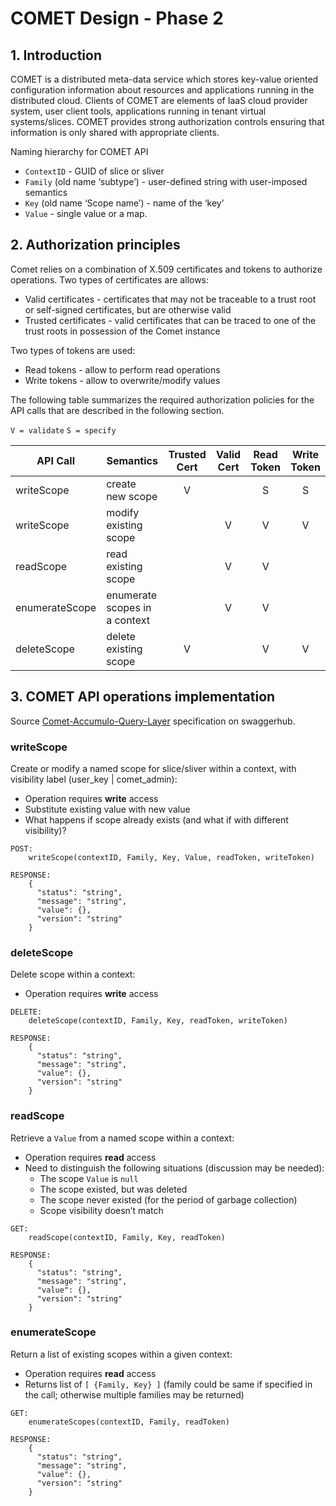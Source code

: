 # COMET Design - Phase 2

## 1. Introduction

COMET is a distributed meta-data service which stores key-value oriented configuration information about resources and applications running in the distributed cloud. Clients of COMET are elements of IaaS cloud provider system, user client tools, applications running in tenant virtual systems/slices. COMET provides strong authorization controls ensuring that information is only shared with appropriate clients. 

Naming hierarchy for COMET API

- `ContextID` - GUID of slice or sliver
- `Family` (old name ‘subtype’) - user-defined string with user-imposed semantics
- `Key` (old name ‘Scope name’) - name of the ‘key’
- `Value` - single value or a map. 

## 2. Authorization principles

Comet relies on a combination of X.509 certificates and tokens to authorize operations. Two types of certificates are allows:
- Valid certificates - certificates that may not be traceable to a trust root or self-signed certificates, but are otherwise valid
- Trusted certificates - valid certificates that can be traced to one of the trust roots in possession of the Comet instance

Two types of tokens are used:
- Read tokens - allow to perform read operations
- Write tokens - allow to overwrite/modify values

The following table summarizes the required authorization policies for the API calls that are described in the following section. 

`V = validate`
`S = specify`

| API Call | Semantics | Trusted Cert | Valid Cert | Read Token | Write Token |
|---|---|:---:|:---:|:---:|:---:|
| writeScope | create new scope | V |    |  S  |  S  |
| writeScope | modify existing scope |    |  V  |  V  |  V  |
| readScope  | read existing scope |    |  V  |  V   |    |
| enumerateScope | enumerate scopes in a context |    |  V  |  V  |    |
| deleteScope | delete existing scope |  V   |    |  V  |  V  |

## 3. COMET API operations implementation

Source [Comet-Accumulo-Query-Layer](https://app.swaggerhub.com/apis/cwang/Comet-Accumulo-Query-Layer/1.0.0) specification on swaggerhub.

### writeScope

Create or modify a named scope for slice/sliver within a context, with visibility label (user\_key | comet\_admin):

- Operation requires **write** access
- Substitute existing value with new value
- What happens if scope already exists (and what if with different visibility)?

```
POST: 
	writeScope(contextID, Family, Key, Value, readToken, writeToken)

RESPONSE:
	{
	  "status": "string",
	  "message": "string",
	  "value": {},
	  "version": "string"
	}
```

### deleteScope

Delete scope within a context:

- Operation requires **write** access

```
DELETE: 
	deleteScope(contextID, Family, Key, readToken, writeToken)

RESPONSE:
	{
	  "status": "string",
	  "message": "string",
	  "value": {},
	  "version": "string"
	}
```

### readScope

Retrieve a `Value` from a named scope within a context:

- Operation requires **read** access
- Need to distinguish the following situations (discussion may be needed):
	- The scope `Value` is `null`
	- The scope existed, but was deleted
	- The scope never existed (for the period of garbage collection)
	- Scope visibility doesn’t match

```
GET: 
	readScope(contextID, Family, Key, readToken)

RESPONSE:
	{
	  "status": "string",
	  "message": "string",
	  "value": {},
	  "version": "string"
	}
```

### enumerateScope

Return a list of existing scopes within a given context:

- Operation requires **read** access
- Returns list of  `[ {Family, Key} ]` (family could be same if specified in the call; otherwise multiple families may be returned)

```
GET: 
	enumerateScopes(contextID, Family, readToken)

RESPONSE:
	{
	  "status": "string",
	  "message": "string",
	  "value": {},
	  "version": "string"
	}
```
